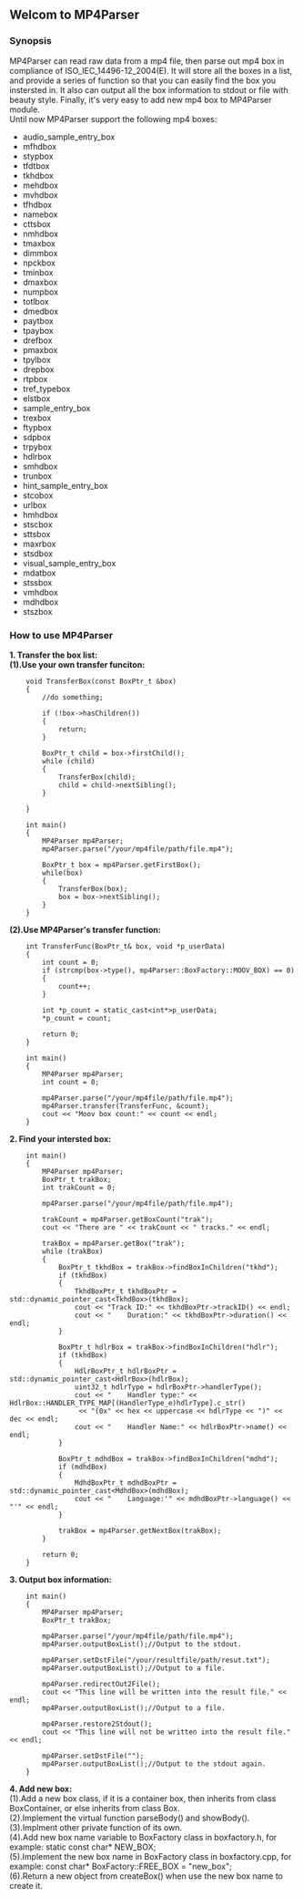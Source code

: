 ## Welcom to MP4Parser
### Synopsis
MP4Parser can read raw data from a mp4 file, then parse out mp4 box in compliance of ISO_IEC_14496-12_2004(E). It will store all the boxes in a list, and provide a series of function so that you can easily find the box you instersted in. It also can output all the box information to stdout or file with beauty style. Finally, it's very easy to add new mp4 box to MP4Parser module.    
Until now MP4Parser support the following mp4 boxes:
- audio_sample_entry_box
- mfhdbox
- stypbox
- tfdtbox                 
- tkhdbox           
- mehdbox
- mvhdbox
- tfhdbox
- namebox           
- cttsbox
- nmhdbox
- tmaxbox
- dimmbox
- npckbox
- tminbox
- dmaxbox
- numpbox
- totlbox
- dmedbox
- paytbox
- tpaybox
- drefbox
- pmaxbox
- tpylbox
- drepbox
- rtpbox
- tref_typebox
- elstbox
- sample_entry_box
- trexbox
- ftypbox
- sdpbox
- trpybox
- hdlrbox
- smhdbox
- trunbox
- hint_sample_entry_box
- stcobox
- urlbox
- hmhdbox
- stscbox
- sttsbox
- maxrbox
- stsdbox
- visual_sample_entry_box
- mdatbox
- stssbox
- vmhdbox
- mdhdbox
- stszbox
### How to use MP4Parser
**1. Transfer the box list:**    
    **(1).Use your own transfer funciton:**
```    
    void TransferBox(const BoxPtr_t &box)
    {
        //do something;

        if (!box->hasChildren())
        {
            return;
        }

        BoxPtr_t child = box->firstChild();
        while (child)
        {
            TransferBox(child);
            child = child->nextSibling();
        }

    }
    
    int main()
    {	
        MP4Parser mp4Parser;
        mp4Parser.parse("/your/mp4file/path/file.mp4");
        
        BoxPtr_t box = mp4Parser.getFirstBox();
        while(box)
        {
            TransferBox(box);
            box = box->nextSibling();
        }
    }
```
    
   **(2).Use MP4Parser's transfer function:**
```
    int TransferFunc(BoxPtr_t& box, void *p_userData)
    {
        int count = 0;
        if (strcmp(box->type(), mp4Parser::BoxFactory::MOOV_BOX) == 0)
        {
            count++;
        }
        
        int *p_count = static_cast<int*>p_userData;
        *p_count = count;
        
        return 0;
    }
    
    int main()
    {
        MP4Parser mp4Parser;
        int count = 0;
        
        mp4Parser.parse("/your/mp4file/path/file.mp4");
        mp4Parser.transfer(TransferFunc, &count);
        cout << "Moov box count:" << count << endl;        
    }
```
**2. Find your intersted box:**
```
    int main()
    {
        MP4Parser mp4Parser;
        BoxPtr_t trakBox;
        int trakCount = 0;        
        
        mp4Parser.parse("/your/mp4file/path/file.mp4");

        trakCount = mp4Parser.getBoxCount("trak");
        cout << "There are " << trakCount << " tracks." << endl;
        
        trakBox = mp4Parser.getBox("trak");
        while (trakBox)
        {
            BoxPtr_t tkhdBox = trakBox->findBoxInChildren("tkhd");
            if (tkhdBox)
            {
                TkhdBoxPtr_t tkhdBoxPtr = std::dynamic_pointer_cast<TkhdBox>(tkhdBox);
                cout << "Track ID:" << tkhdBoxPtr->trackID() << endl;
                cout << "    Duration:" << tkhdBoxPtr->duration() << endl;
            }

            BoxPtr_t hdlrBox = trakBox->findBoxInChildren("hdlr");
            if (tkhdBox)
            {
                HdlrBoxPtr_t hdlrBoxPtr = std::dynamic_pointer_cast<HdlrBox>(hdlrBox);
                uint32_t hdlrType = hdlrBoxPtr->handlerType();
                cout << "    Handler type:" << HdlrBox::HANDLER_TYPE_MAP[(HandlerType_e)hdlrType].c_str()
				 << "(0x" << hex << uppercase << hdlrType << ")" << dec << endl;
                cout << "    Handler Name:" << hdlrBoxPtr->name() << endl;
            }   

            BoxPtr_t mdhdBox = trakBox->findBoxInChildren("mdhd");
            if (mdhdBox)
            {
                MdhdBoxPtr_t mdhdBoxPtr = std::dynamic_pointer_cast<MdhdBox>(mdhdBox);
                cout << "    Language:'" << mdhdBoxPtr->language() << "'" << endl;
            }

            trakBox = mp4Parser.getNextBox(trakBox);
        }

        return 0;
    }
```
**3. Output box information:**
```
    int main()
    {
        MP4Parser mp4Parser;
        BoxPtr_t trakBox;       
        
        mp4Parser.parse("/your/mp4file/path/file.mp4"); 
        mp4Parser.outputBoxList();//Output to the stdout.
        
        mp4Parser.setDstFile("/your/resultfile/path/resut.txt");
        mp4Parser.outputBoxList();//Output to a file.
        
        mp4Parser.redirectOut2File();
        cout << "This line will be written into the result file." << endl;
        mp4Parser.outputBoxList();//Output to a file.
    
        mp4Parser.restore2Stdout();
        cout << "This line will not be written into the result file." << endl;
        
        mp4Parser.setDstFile("");
        mp4Parser.outputBoxList();//Output to the stdout again.        
    }
```
**4. Add new box:**   
   (1).Add a new box class, if it is a container box, then inherits from class BoxContainer,
       or else inherits from class Box.  
   (2).Implement the virtual function parseBody() and showBody().   
   (3).Implment other private function of its own.  
   (4).Add new box name variable to BoxFactory class in boxfactory.h, for example:
       static const char* NEW_BOX;  
   (5).Implement the new box name in BoxFactory class in boxfactory.cpp, for example:
       const char* BoxFactory::FREE_BOX = "new_box";  
   (6).Return a new object from createBox() when use the new box name to create it.  